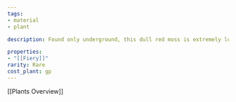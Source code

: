 ```yaml
---
tags:
- material
- plant

description: Found only underground, this dull red moss is extremely long burning and can be wrapped around a stick and used as a torch for approximately three hours.

properties:
- "[[Fiery]]"
rarity: Rare
cost_plant: gp
---
```

[[Plants Overview]]